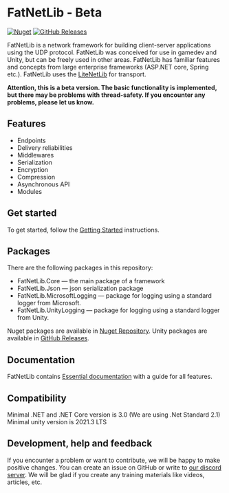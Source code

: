 # FatNetLib - Beta

[![Nuget](https://img.shields.io/badge/nuget-0.1.0-blue)](https://www.nuget.org/packages/FatNetLib/)
[![GitHub Releases](https://img.shields.io/badge/github_releases-0.1.0-blue)](https://github.com/VasiliyKolihalov/FatNetLib/releases/)

FatNetLib is a network framework for building client-server applications using the UDP protocol.
FatNetLib was conceived for use in gamedev and Unity, but can be freely used in other
areas.
FatNetLib has familiar features and concepts from large enterprise frameworks (ASP.NET core, Spring etc.).
FatNetLib uses the [LiteNetLib](https://github.com/RevenantX/LiteNetLib#litenetlib) for transport.

**Attention, this is a beta version.
The basic functionality is implemented, but there may be problems with thread-safety.
If you encounter any problems, please let us know.**

## Features

* Endpoints
* Delivery reliabilities
* Middlewares
* Serialization
* Encryption
* Compression
* Asynchronous API
* Modules

## Get started

To get started, follow the [Getting Started](docs/1-geting-started) instructions.

## Packages

There are the following packages in this repository:

* FatNetLib.Core — the main package of a framework
* FatNetLib.Json — json serialization package
* FatNetLib.MicrosoftLogging — package for logging using a standard logger from Microsoft.
* FatNetLib.UnityLogging — package for logging using a standard logger from Unity.

Nuget packages are available in [Nuget Repository](https://www.nuget.org/packages/FatNetLib/).
Unity packages are available
in [GitHub Releases](https://github.com/VasiliyKolihalov/FatNetLib/releases/).

## Documentation

FatNetLib contains [Essential documentation](docs/2-essentials) with a guide for all features.

## Compatibility

Minimal .NET and .NET Core version is 3.0 (We are using .Net Standard 2.1)
Minimal unity version is 2021.3 LTS

## Development, help and feedback

If you encounter a problem or want to contribute, we will be happy to make positive changes.
You can create an issue on GitHub or write to [our discord server](https://discord.gg/TvqeBK9amN/).
We will be glad if you create any training materials like videos, articles, etc.